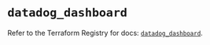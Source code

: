 # `datadog_dashboard`

Refer to the Terraform Registry for docs: [`datadog_dashboard`](https://registry.terraform.io/providers/datadog/datadog/3.54.0/docs/resources/dashboard).
